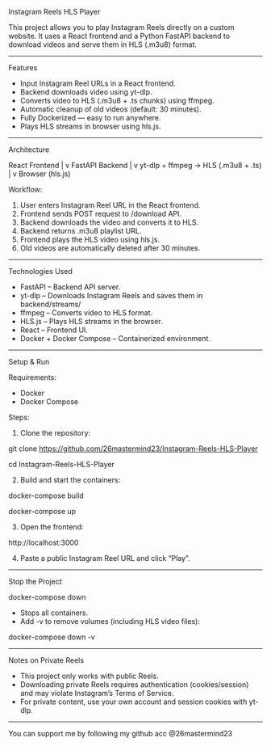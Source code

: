 Instagram Reels HLS Player

This project allows you to play Instagram Reels directly on a custom website. It uses a React frontend and a Python FastAPI backend to download videos and serve them in HLS (.m3u8) format.

---

Features

- Input Instagram Reel URLs in a React frontend.
- Backend downloads video using yt-dlp.
- Converts video to HLS (.m3u8 + .ts chunks) using ffmpeg.
- Automatic cleanup of old videos (default: 30 minutes).
- Fully Dockerized — easy to run anywhere.
- Plays HLS streams in browser using hls.js.

---

Architecture

React Frontend
      |
      v
FastAPI Backend
      |
      v
yt-dlp + ffmpeg → HLS (.m3u8 + .ts)
      |
      v
Browser (hls.js)

Workflow:

1. User enters Instagram Reel URL in the React frontend.
2. Frontend sends POST request to /download API.
3. Backend downloads the video and converts it to HLS.
4. Backend returns .m3u8 playlist URL.
5. Frontend plays the HLS video using hls.js.
6. Old videos are automatically deleted after 30 minutes.

---

Technologies Used

- FastAPI – Backend API server.
- yt-dlp – Downloads Instagram Reels and saves them in backend/streams/ 
- ffmpeg – Converts video to HLS format.
- HLS.js – Plays HLS streams in the browser.
- React – Frontend UI.
- Docker + Docker Compose – Containerized environment.

---

Setup & Run

Requirements:

- Docker
- Docker Compose

Steps:

1. Clone the repository:

git clone https://github.com/26mastermind23/Instagram-Reels-HLS-Player

cd Instagram-Reels-HLS-Player

2. Build and start the containers:

docker-compose build

docker-compose up

3. Open the frontend:

http://localhost:3000

4. Paste a public Instagram Reel URL and click “Play”.

---

Stop the Project

docker-compose down

- Stops all containers.
- Add -v to remove volumes (including HLS video files):

docker-compose down -v

---

Notes on Private Reels

- This project only works with public Reels.
- Downloading private Reels requires authentication (cookies/session) and may violate Instagram’s Terms of Service.
- For private content, use your own account and session cookies with yt-dlp.

---
You can support me by following my github acc @26mastermind23
